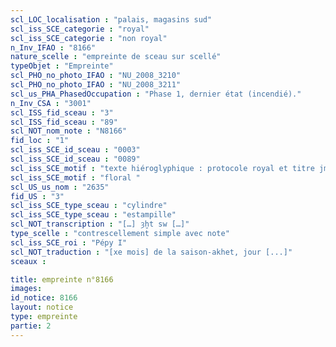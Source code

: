 ```yaml
---
scl_LOC_localisation : "palais, magasins sud"
scl_iss_SCE_categorie : "royal"
scl_iss_SCE_categorie : "non royal"
n_Inv_IFAO : "8166"
nature_scelle : "empreinte de sceau sur scellé"
typeObjet : "Empreinte"
scl_PHO_no_photo_IFAO : "NU_2008_3210"
scl_PHO_no_photo_IFAO : "NU_2008_3211"
scl_us_PHA_PhasedOccupation : "Phase 1, dernier état (incendié)."
n_Inv_CSA : "3001"
scl_ISS_fid_sceau : "3"
scl_ISS_fid_sceau : "89"
scl_NOT_nom_note : "N8166"
fid_loc : "1"
scl_iss_SCE_id_sceau : "0003"
scl_iss_SCE_id_sceau : "0089"
scl_iss_SCE_motif : "texte hiéroglyphique : protocole royal et titre jmy-ḫt pr-‘ȝ"
scl_iss_SCE_motif : "floral "
scl_US_us_nom : "2635"
fid_US : "3"
scl_iss_SCE_type_sceau : "cylindre"
scl_iss_SCE_type_sceau : "estampille"
scl_NOT_transcription : "[…] ȝḫt sw […]"
type_scelle : "contrescellement simple avec note"
scl_iss_SCE_roi : "Pépy I"
scl_NOT_traduction : "[xe mois] de la saison-akhet, jour [...]"
sceaux :

title: empreinte n°8166
images: 
id_notice: 8166
layout: notice
type: empreinte
partie: 2
---
```

